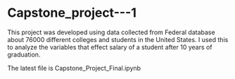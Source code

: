 # Capstone_project---1
This project was developed using data collected from Federal database about 76000 different colleges and students in the United States. I used this to analyze the variables that effect salary of a student after 10 years of  graduation.  

The latest file is Capstone_Project_Final.ipynb    
   
 
